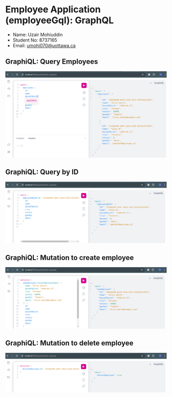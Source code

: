# Employee Application (employeeGql): GraphQL
- Name: Uzair Mohiuddin
- Student No: 8737165
- Email: umohi070@uottawa.ca

## GraphiQL: Query Employees
![alt text](query_all_employees.png)

## GraphiQL: Query by ID
![alt text](query_employee_by_id.png)

## GraphiQL: Mutation to create employee
![alt text](mutation_add_employee.png)

## GraphiQL: Mutation to delete employee
![alt text](delete_employee.png)